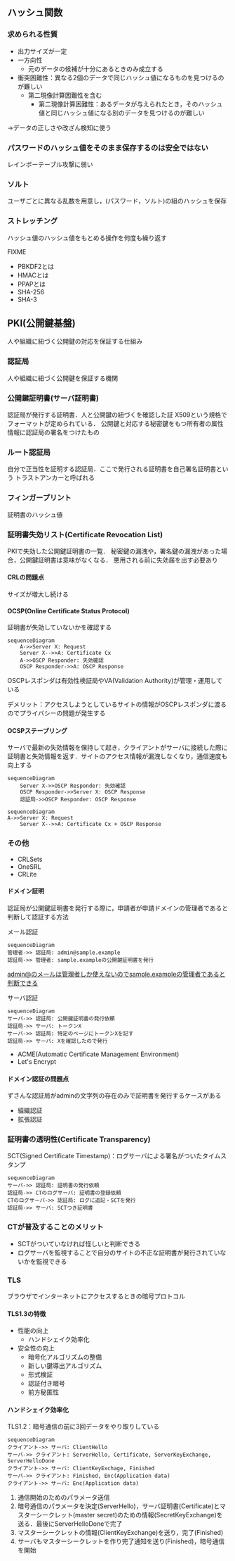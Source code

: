 ## ハッシュ関数
### 求められる性質
- 出力サイズが一定
- 一方向性
  - 元のデータの候補が十分にあるときのみ成立する
- 衝突困難性：異なる2個のデータで同じハッシュ値になるものを見つけるのが難しい
  - 第二現像計算困難性を含む
    - 第二現像計算困難性：あるデータが与えられたとき，そのハッシュ値と同じハッシュ値になる別のデータを見つけるのが難しい

→データの正しさや改ざん検知に使う

### パスワードのハッシュ値をそのまま保存するのは安全ではない
レインボーテーブル攻撃に弱い

### ソルト
ユーザごとに異なる乱数を用意し，(パスワード，ソルト)の組のハッシュを保存

### ストレッチング
ハッシュ値のハッシュ値をもとめる操作を何度も繰り返す

FIXME
- PBKDF2とは
- HMACとは
- PPAPとは
- SHA-256
- SHA-3


## PKI(公開鍵基盤)
人や組織に紐づく公開鍵の対応を保証する仕組み

### 認証局
人や組織に紐づく公開鍵を保証する機関

### 公開鍵証明書(サーバ証明書)
認証局が発行する証明書．人と公開鍵の紐づくを確認した証
X509という規格でフォーマットが定められている．
公開鍵と対応する秘密鍵をもつ所有者の属性情報に認証局の署名をつけたもの

### ルート認証局
自分で正当性を証明する認証局．ここで発行される証明書を自己署名証明書という
トラストアンカーと呼ばれる

### フィンガープリント
証明書のハッシュ値

### 証明書失効リスト(Certificate Revocation List)
PKIで失効した公開鍵証明書の一覧．
秘密鍵の漏洩や，署名鍵の漏洩があった場合，公開鍵証明書は意味がなくなる．
悪用される前に失効届を出す必要あり

#### CRLの問題点
サイズが増大し続ける

#### OCSP(Online Certificate Status Protocol)
証明書が失効していないかを確認する

```mermaid
sequenceDiagram
    A->>Server X: Request
    Server X-->>A: Certificate Cx
    A->>OSCP Responder: 失効確認
    OSCP Responder->>A: OSCP Response
```

OSCPレスポンダは有効性検証局やVA(Validation Authority)が管理・運用している

デメリット：アクセスしようとしているサイトの情報がOSCPレスポンダに渡るのでプライバシーの問題が発生する

#### OCSPステープリング
サーバで最新の失効情報を保持して起き，クライアントがサーバに接続した際に証明書と失効情報を返す．サイトのアクセス情報が漏洩しなくなり，通信速度も向上する

```mermaid
sequenceDiagram
    Server X->>OSCP Responder: 失効確認
    OSCP Responder->>Server X: OSCP Response
    認証局->>OSCP Responder: OSCP Response
```

```mermaid
sequenceDiagram
A->>Server X: Request
    Server X-->>A: Certificate Cx + OSCP Response
```

### その他
- CRLSets
- OneSRL
- CRLite

#### ドメイン証明
認証局が公開鍵証明書を発行する際に，申請者が申請ドメインの管理者であると判断して認証する方法

メール認証
```mermaid
sequenceDiagram
管理者->> 認証局: admin@sample.example
認証局->> 管理者: sample.exampleの公開鍵証明書を発行
```
admin@のメールは管理者しか使えないのでsample.exampleの管理者であると判断できる

サーバ認証
```mermaid
sequenceDiagram
サーバ->> 認証局: 公開鍵証明書の発行依頼
認証局->> サーバ: トークンX
サーバ->> 認証局: 特定のページにトークンXを記す
認証局->> サーバ: Xを確認したので発行
```

- ACME(Automatic Certificate Management Environment)
- Let's Encrypt

#### ドメイン認証の問題点
ずさんな認証局がadminの文字列の存在のみで証明書を発行するケースがある


- 組織認証
- 拡張認証

### 証明書の透明性(Certificate Transparency)
SCT(Signed Certificate Timestamp)：ログサーバによる署名がついたタイムスタンプ
```mermaid
sequenceDiagram
サーバ->> 認証局: 証明書の発行依頼
認証局->> CTのログサーバ: 証明書の登録依頼
CTのログサーバ->> 認証局: ログに追記・SCTを発行
認証局->> サーバ: SCTつき証明書
```

### CTが普及することのメリット
- SCTがついていなければ怪しいと判断できる
- ログサーバを監視することで自分のサイトの不正な証明書が発行されていないかを監視できる

### TLS
ブラウザでインターネットにアクセスするときの暗号プロトコル

#### TLS1.3の特徴
- 性能の向上
  - ハンドシェイク効率化
- 安全性の向上
  - 暗号化アルゴリズムの整備
  - 新しい鍵導出アルゴリズム
  - 形式検証
  - 認証付き暗号
  - 前方秘匿性
  
#### ハンドシェイク効率化

TLS1.2：暗号通信の前に3回データをやり取りしている
```mermaid
sequenceDiagram
クライアント->> サーバ: ClientHello
サーバ->> クライアント: ServerHello, Certificate, ServerKeyExchange, ServerHelloDone
クライアント->> サーバ: ClientKeyExchage, Finished
サーバ->> クライアント: Finished, Enc(Application data)
クライアント->> サーバ: Enc(Application data)
```

1. 通信開始のためのパラメータ送信
2. 暗号通信のパラメータを決定(ServerHello)，サーバ証明書(Certificate)とマスターシークレット(master secret)のための情報(SecretKeyExchange)を送る．最後にServerHelloDoneで完了
3. マスターシークレットの情報(ClientKeyExchange)を送り，完了(Finished)
4. サーバもマスターシークレットを作り完了通知を送り(Finished)，暗号通信を開始